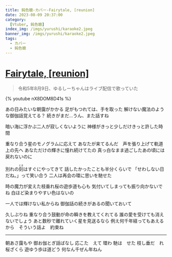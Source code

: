 ```yaml
---
title: 鈍色聴-カバー-Fairytale, [reunion]
date: 2023-08-09 20:37:00
category:
  [Vtuber, 鈍色聴]
index_img: /imgs/yurushi/karaoke2.jpeg
banner_img: /imgs/yurushi/karaoke2.jpeg
tags:
  - カバー
  - 鈍色聴
---
```


<script src='/js/diy/resize-ifram.js'></script>

# [Fairytale, [reunion]](https://www.youtube.com/watch?v=IW6sjlMp2o0)

> 令和5年8月9日、ゆるしーちゃんはライブ配信で歌っていた

{% youtube nX8DOM8D41s %}

あの日みたいな朝靄がかかる
足がもつれては、手を取った
解けない魔法のような御伽話覚えてる？
続きがまだ…うん、また話すね

暗い海に浮かぶ二人が寂しくないように
神様がきっと少しだけきっと許した時間

重なり合う星のモノグラムに応えて
あなたが来てるんだ　声を張り上げて軌道上の先へ
あなただけの輝きに憧れ続けてたの
真っ白なまま過ごしたあの頃には戻れないのに

<ruby>別れの<rt></rt>刻<rt>とき</rt>はすぐにやってきて</ruby>
話したかったことも半分くらいで
「せわしない日だね。」って笑い合う
二人は再会の環に思いを馳せた

時の魔力が変えた枝垂れ桜の遊歩道も心も
気付いてしまっても振り向かないでね
白ほど染まりやすい色はないの

一人では輝けない私からね
御伽話の続きがあるの聞いておいて

久しぶりね
重なり合う鼓動が命の瞬きを教えてくれてる
誰の愛を受けても消えないでしょう
あと数秒で離れていく星を見送るなら
例え何千年経ってもあえるから　そういう話よ　約束ね

- - -

朝あさ靄もや
御お伽とぎ話ばなし
応こた　えて
環わ
馳は　せた
枝し垂だ　れ桜ざくら
遊ゆう歩ほ道どう
何なん千ぜん年ねん
